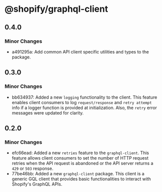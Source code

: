 # @shopify/graphql-client

## 0.4.0

### Minor Changes

- a491295a: Add common API client specific utilities and types to the package.

## 0.3.0

### Minor Changes

- bb634937: Added a new `logging` functionality to the client. This feature enables client consumers to log `request/response` and `retry attempt` info if a logger function is provided at initialization. Also, the `retry` error messages were updated for clarity.

## 0.2.0

### Minor Changes

- efc66ead: Added a new `retries` feature to the `graphql-client`. This feature allows client consumers to set the number of HTTP request retries when the API request is abandoned or the API server returns a `429` or `503` response.
- 77be46bb: Added a new `graphql-client` package. This client is a generic GQL client that provides basic functionalities to interact with Shopify's GraphQL APIs.
